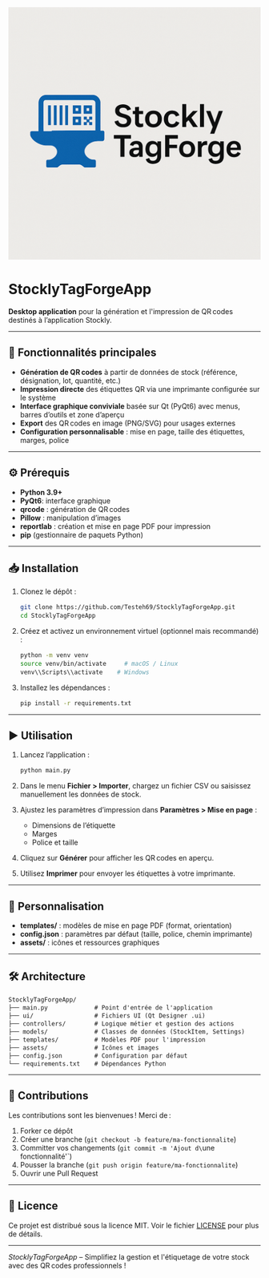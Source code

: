 ![logo stockly tag-forge](./assets/logo.png)


# StocklyTagForgeApp

**Desktop application** pour la génération et l'impression de QR codes destinés à l’application Stockly.

---

## 🚀 Fonctionnalités principales

* **Génération de QR codes** à partir de données de stock (référence, désignation, lot, quantité, etc.)
* **Impression directe** des étiquettes QR via une imprimante configurée sur le système
* **Interface graphique conviviale** basée sur Qt (PyQt6) avec menus, barres d’outils et zone d’aperçu
* **Export** des QR codes en image (PNG/SVG) pour usages externes
* **Configuration personnalisable** : mise en page, taille des étiquettes, marges, police

---

## ⚙️ Prérequis

* **Python 3.9+**
* **PyQt6**: interface graphique
* **qrcode** : génération de QR codes
* **Pillow** : manipulation d’images
* **reportlab** : création et mise en page PDF pour impression
* **pip** (gestionnaire de paquets Python)

---

## 📥 Installation

1. Clonez le dépôt :

   ```bash
   git clone https://github.com/Testeh69/StocklyTagForgeApp.git
   cd StocklyTagForgeApp
   ```
2. Créez et activez un environnement virtuel (optionnel mais recommandé) :

   ```bash
   python -m venv venv
   source venv/bin/activate     # macOS / Linux
   venv\\Scripts\\activate    # Windows
   ```
3. Installez les dépendances :

   ```bash
   pip install -r requirements.txt
   ```

---

## ▶️ Utilisation

1. Lancez l’application :

   ```bash
   python main.py
   ```
2. Dans le menu **Fichier > Importer**, chargez un fichier CSV ou saisissez manuellement les données de stock.
3. Ajustez les paramètres d’impression dans **Paramètres > Mise en page** :

   * Dimensions de l’étiquette
   * Marges
   * Police et taille
4. Cliquez sur **Générer** pour afficher les QR codes en aperçu.
5. Utilisez **Imprimer** pour envoyer les étiquettes à votre imprimante.

---

## 🔧 Personnalisation

* **templates/** : modèles de mise en page PDF (format, orientation)
* **config.json** : paramètres par défaut (taille, police, chemin imprimante)
* **assets/** : icônes et ressources graphiques

---

## 🛠️ Architecture

```
StocklyTagForgeApp/
├── main.py             # Point d'entrée de l'application
├── ui/                 # Fichiers UI (Qt Designer .ui)
├── controllers/        # Logique métier et gestion des actions
├── models/             # Classes de données (StockItem, Settings)
├── templates/          # Modèles PDF pour l'impression
├── assets/             # Icônes et images
├── config.json         # Configuration par défaut
└── requirements.txt    # Dépendances Python
```

---

## 🤝 Contributions

Les contributions sont les bienvenues ! Merci de :

1. Forker ce dépôt
2. Créer une branche (`git checkout -b feature/ma-fonctionnalite`)
3. Committer vos changements (`git commit -m 'Ajout d\`une fonctionnalité'\`)
4. Pousser la branche (`git push origin feature/ma-fonctionnalite`)
5. Ouvrir une Pull Request

---

## 📄 Licence

Ce projet est distribué sous la licence MIT. Voir le fichier [LICENSE](LICENSE) pour plus de détails.

---

*StocklyTagForgeApp* – Simplifiez la gestion et l'étiquetage de votre stock avec des QR codes professionnels !
